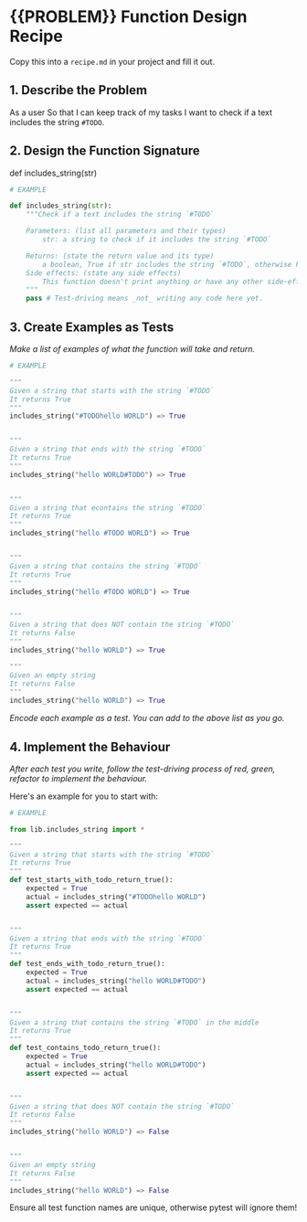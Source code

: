 # {{PROBLEM}} Function Design Recipe

Copy this into a `recipe.md` in your project and fill it out.

## 1. Describe the Problem

As a user
So that I can keep track of my tasks
I want to check if a text includes the string `#TODO`.


## 2. Design the Function Signature

def includes_string(str)

```python
# EXAMPLE

def includes_string(str):
    """Check if a text includes the string `#TODO`

    Parameters: (list all parameters and their types)
        str: a string to check if it includes the string `#TODO`

    Returns: (state the return value and its type)
        a boolean, True if str includes the string `#TODO`, otherwise False
    Side effects: (state any side effects)
        This function doesn't print anything or have any other side-effects
    """
    pass # Test-driving means _not_ writing any code here yet.
```

## 3. Create Examples as Tests

_Make a list of examples of what the function will take and return._

```python
# EXAMPLE

"""
Given a string that starts with the string `#TODO`
It returns True
"""
includes_string("#TODOhello WORLD") => True


"""
Given a string that ends with the string `#TODO`
It returns True
"""
includes_string("hello WORLD#TODO") => True


"""
Given a string that econtains the string `#TODO`
It returns True
"""
includes_string("hello #TODO WORLD") => True


"""
Given a string that contains the string `#TODO`
It returns True
"""
includes_string("hello #TODO WORLD") => True


"""
Given a string that does NOT contain the string `#TODO`
It returns False
"""
includes_string("hello WORLD") => True

"""
Given an empty string
It returns False
"""
includes_string("hello WORLD") => True

```

_Encode each example as a test. You can add to the above list as you go._

## 4. Implement the Behaviour

_After each test you write, follow the test-driving process of red, green, refactor to implement the behaviour._

Here's an example for you to start with:

```python
# EXAMPLE

from lib.includes_string import *

"""
Given a string that starts with the string `#TODO`
It returns True
"""
def test_starts_with_todo_return_true():
    expected = True
    actual = includes_string("#TODOhello WORLD")
    assert expected == actual


"""
Given a string that ends with the string `#TODO`
It returns True
"""
def test_ends_with_todo_return_true():
    expected = True
    actual = includes_string("hello WORLD#TODO")
    assert expected == actual


"""
Given a string that contains the string `#TODO` in the middle
It returns True
"""
def test_contains_todo_return_true():
    expected = True
    actual = includes_string("hello WORLD#TODO")
    assert expected == actual


"""
Given a string that does NOT contain the string `#TODO`
It returns False
"""
includes_string("hello WORLD") => False


"""
Given an empty string
It returns False
"""
includes_string("hello WORLD") => False
```

Ensure all test function names are unique, otherwise pytest will ignore them!
